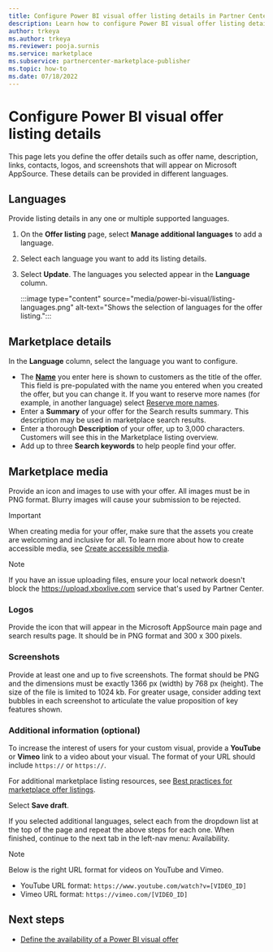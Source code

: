 ```yaml
---
title: Configure Power BI visual offer listing details in Partner Center for Microsoft AppSource
description: Learn how to configure Power BI visual offer listing details in Partner Center for Microsoft AppSource.
author: trkeya
ms.author: trkeya
ms.reviewer: pooja.surnis
ms.service: marketplace
ms.subservice: partnercenter-marketplace-publisher
ms.topic: how-to
ms.date: 07/18/2022
---
```


# Configure Power BI visual offer listing details

This page lets you define the offer details such as offer name, description, links, contacts, logos, and screenshots that will appear on Microsoft AppSource. These details can be provided in different languages.

## Languages

Provide listing details in any one or multiple supported languages.

1. On the **Offer listing** page, select **Manage additional languages** to add a language. 
1. Select each language you want to add its listing details.
1. Select **Update**. The languages you selected appear in the **Language** column.

    :::image type="content" source="media/power-bi-visual/listing-languages.png" alt-text="Shows the selection of languages for the offer listing.":::

## Marketplace details

In the **Language** column, select the language you want to configure.

- The **[Name](/office/dev/store/reserve-solution-name)** you enter here is shown to customers as the title of the offer. This field is pre-populated with the name you entered when you created the offer, but you can change it. If you want to reserve more names (for example, in another language) select [Reserve more names](power-bi-visual-manage-names.md).
- Enter a **Summary** of your offer for the Search results summary. This description may be used in marketplace search results.
- Enter a thorough **Description** of your offer, up to 3,000 characters. Customers will see this in the Marketplace listing overview.
- Add up to three **Search keywords** to help people find your offer.

## Marketplace media

Provide an icon and images to use with your offer. All images must be in PNG format. Blurry images will cause your submission to be rejected.

> [!IMPORTANT]
> When creating media for your offer, make sure that the assets you create are welcoming and inclusive for all. To learn more about how to create accessible media, see [Create accessible media](https://www.microsoft.com/accessibility/supplier-toolkit-resources).

>[!NOTE]
>If you have an issue uploading files, ensure your local network doesn't block the https://upload.xboxlive.com service that's used by Partner Center.

### Logos

Provide the icon that will appear in the Microsoft AppSource main page and search results page. It should be in PNG format and 300 x 300 pixels.

### Screenshots

Provide at least one and up to five screenshots. The format should be PNG and the dimensions must be exactly 1366 px (width) by 768 px (height). The size of the file is limited to 1024 kb. For greater usage, consider adding text bubbles in each screenshot to articulate the value proposition of key features shown.

### Additional information (optional)

To increase the interest of users for your custom visual, provide  a **YouTube** or **Vimeo** link to a video about your visual. The format of your URL should include `https://` or `https://`.

For additional marketplace listing resources, see [Best practices for marketplace offer listings](gtm-offer-listing-best-practices.md).

Select **Save draft**.

If you selected additional languages, select each from the dropdown list at the top of the page and repeat the above steps for each one. When finished, continue to the next tab in the left-nav menu: Availability.

> [!NOTE]
> Below is the right URL format for videos on YouTube and Vimeo.
> - YouTube URL format: `https://www.youtube.com/watch?v=[VIDEO_ID]`
> - Vimeo URL format: `https://vimeo.com/[VIDEO_ID]`


## Next steps

- [Define the availability of a Power BI visual offer](power-bi-visual-availability.md)


